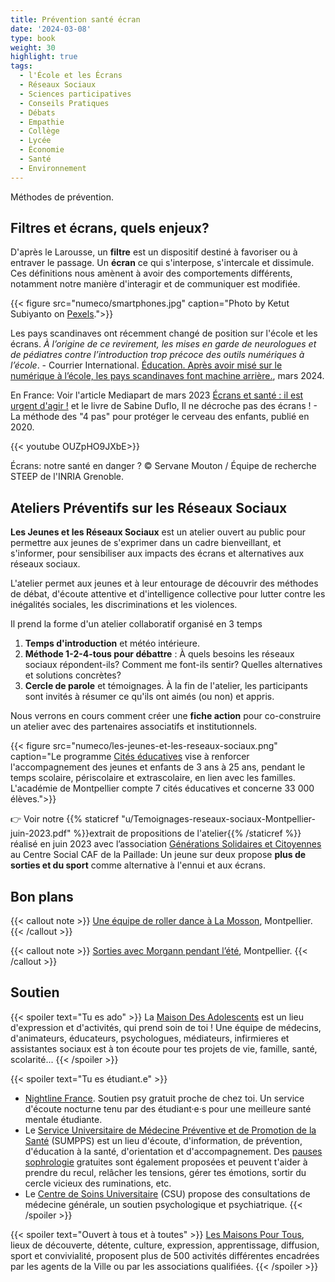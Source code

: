 ```yaml
---
title: Prévention santé écran
date: '2024-03-08'
type: book
weight: 30
highlight: true
tags:
  - l'École et les Écrans
  - Réseaux Sociaux
  - Sciences participatives
  - Conseils Pratiques
  - Débats
  - Empathie
  - Collège
  - Lycée
  - Économie
  - Santé
  - Environnement
---
```


Méthodes de prévention.

<!--more-->

## Filtres et écrans, quels enjeux?

D'après le Larousse, un <b>filtre</b> est un dispositif destiné à favoriser ou à entraver le passage. Un <b>écran</b> ce qui s'interpose, s'intercale et dissimule. Ces définitions nous amènent à avoir des comportements différents, notamment notre manière d'interagir et de communiquer est modifiée.

{{< figure src="numeco/smartphones.jpg" caption="Photo by Ketut Subiyanto on [Pexels](https://www.pexels.com/photo/multiethnic-family-spending-time-together-on-couch-with-gadgets-4545968/).">}}

Les pays scandinaves ont récemment changé de position sur l'école et les écrans. <i> À l’origine de ce revirement, les mises en garde de neurologues et de pédiatres contre l’introduction trop précoce des outils numériques à l’école</i>. - Courrier International. [Éducation. Après avoir misé sur le numérique à l’école, les pays scandinaves font machine arrière.](https://www.courrierinternational.com/article/education-apres-avoir-mise-sur-le-numerique-a-l-ecole-les-pays-scandinaves-font-machine-arriere), mars 2024.

En France: Voir l'article Mediapart de mars 2023 [Écrans et santé : il est urgent d'agir !](https://blogs.mediapart.fr/emmanuel-prados/blog/020323/ecrans-et-sante-il-est-urgent-d-agir) et le livre de Sabine Duflo, Il ne décroche pas des écrans ! - La méthode des "4 pas" pour protéger le cerveau des enfants, publié en 2020.

{{< youtube OUZpHO9JXbE>}}

Écrans: notre santé en danger ? © Servane Mouton / Équipe de recherche STEEP de l'INRIA Grenoble.

## Ateliers Préventifs sur les Réseaux Sociaux

<b>Les Jeunes et les Réseaux Sociaux</b> est un atelier ouvert au public pour permettre aux jeunes de s'exprimer dans un cadre bienveillant, et s'informer, pour sensibiliser aux impacts des écrans et alternatives aux réseaux sociaux.

L'atelier permet aux jeunes et à leur entourage de découvrir des méthodes de débat, d'écoute attentive et d'intelligence collective pour lutter contre les inégalités sociales, les discriminations et les violences. 

Il prend la forme d'un atelier collaboratif organisé en 3 temps

1. <b>Temps d'introduction</b> et météo intérieure.
2. <b>Méthode 1-2-4-tous pour débattre</b> : À quels besoins les réseaux sociaux répondent-ils? Comment me font-ils sentir? Quelles alternatives et solutions concrètes?
3. <b>Cercle de parole</b> et témoignages. À la fin de l'atelier, les participants sont invités à résumer ce qu'ils ont aimés (ou non) et appris.

Nous verrons en cours comment créer une <b>fiche action</b> pour co-construire un atelier avec des partenaires associatifs et institutionnels.

{{< figure src="numeco/les-jeunes-et-les-reseaux-sociaux.png" caption="Le programme [Cités éducatives](https://www.citeseducatives.fr/) vise à renforcer l'accompagnement des jeunes et enfants de 3 ans à 25 ans, pendant le temps scolaire, périscolaire et extrascolaire, en lien avec les familles. L'académie de Montpellier compte 7 cités éducatives et concerne 33 000 élèves.">}}

👉 Voir notre {{% staticref "u/Temoignages-reseaux-sociaux-Montpellier-juin-2023.pdf" %}}extrait de propositions de l'atelier{{% /staticref %}} réalisé en juin 2023 avec l’association [Générations Solidaires et Citoyennes](https://www.jeveuxaider.gouv.fr/organisations/4859-generations-solidaires-et-citoyennes) au Centre Social CAF de la Paillade: Un jeune sur deux propose <b>plus de sorties et du sport</b> comme alternative à l'ennui et aux écrans.

## Bon plans

{{< callout note >}}
<a href="https://www.mtpcours.fr/p/roller-dance-montpellier/">Une équipe de roller dance à La Mosson</a>, Montpellier.
{{< /callout >}}

{{< callout note >}}
<a href="https://www.mtpcours.fr/assos/lutte-contre-les-exclusions/">Sorties avec Morgann pendant l’été</a>, Montpellier.
{{< /callout >}}

## Soutien

{{< spoiler text="Tu es ado" >}}
La [Maison Des Adolescents](https://mda34.org/) est un lieu d'expression et d'activités, qui prend soin de toi ! Une équipe de médecins, d'animateurs, éducateurs, psychologues, médiateurs, infirmieres et assistantes sociaux est à ton écoute pour tes projets de vie, famille, santé, scolarité... 
{{< /spoiler >}}

{{< spoiler text="Tu es étudiant.e" >}}
- [Nightline France](https://www.nightline.fr/). Soutien psy gratuit proche de chez toi. Un service d'écoute nocturne tenu par des étudiant·e·s pour une meilleure santé mentale étudiante.
- Le [Service Universitaire de Médecine Préventive et de Promotion de la Santé](https://univ-montp3.fr/fr/vie-de-campus/sant%C3%A9/la-sant%C3%A9-des-%C3%A9tudiants) (SUMPPS) est un lieu d'écoute, d'information, de prévention, d'éducation à la santé, d'orientation et d'accompagnement. Des [pauses sophrologie](https://www.univ-montp3.fr/fr/vie-de-campus/sant%C3%A9/sophrologie) gratuites sont également proposées et peuvent t'aider à prendre du recul, relâcher les tensions, gérer tes émotions, sortir du cercle vicieux des ruminations, etc.
- Le [Centre de Soins Universitaire](https://www.umontpellier.fr/en/campus/sante-social-et-handicap/centre-de-soins-universitaire) (CSU) propose des consultations de médecine générale, un soutien psychologique et psychiatrique.
{{< /spoiler >}}

{{< spoiler text="Ouvert à tous et à toutes" >}}
[Les Maisons Pour Tous](https://www.montpellier.fr/3791-maisons-pour-tous.htm), lieux de découverte, détente, culture, expression, apprentissage, diffusion, sport et convivialité, proposent plus de 500 activités différentes encadrées par les agents de la Ville ou par les associations qualifiées.
{{< /spoiler >}}